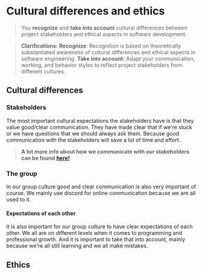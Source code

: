 # Cultural differences and ethics
>You **recognize**  and  **take into account**  cultural differences between project stakeholders and ethical aspects in software development.

> **Clarifications:**
> **Recognize**: Recognition is based on theoretically substantiated awareness of cultural differences and ethical aspects in software engineering.
> **Take into account:** Adapt your communication, working, and behavior styles to reflect project stakeholders from different cultures.

## Cultural differences

### Stakeholders
The most important cultural expectations the stakeholders have is that they value good/clear communication. They have made clear that if we're stuck or we have questions that we should always ask them. Because good communication  with the stakeholders will save a lot of time and effort. 

> **A lot more info about how we communicate with our stakeholders can be found** [**here!**](https://github.com/TeunMos/S3-DB04-Portfolio/blob/main/Proof/Professional.md#communication-with-the-stakeholders)

### The group
In our group culture good and clear communication is also very important of course. We mainly use discord for online communication because we are all used to it.

#### Expectations of each other
It is also important for our group culture to have clear expectations of each other. We all are on different levels when it comes to programming and professional growth. And it is important to take that into account, mainly because we're all still learning and we all make mistakes.

## Ethics
